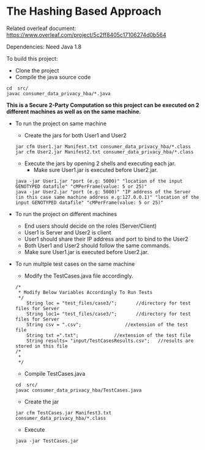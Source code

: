 # The Hashing Based Approach


Related overleaf document:
https://www.overleaf.com/project/5c2ff8405c17106274d0b564

Dependencies: Need Java 1.8

To build this project:

* Clone the project
* Compile the java source code
```
cd  src/
javac consumer_data_privacy_hba/*.java
```

**This is a Secure 2-Party Computation so this project can be executed on 2 different machines as well as on the same machine.**

* To run the project on same machine 
	* Create the jars for both User1 and User2 
	```
	jar cfm User1.jar Manifest.txt consumer_data_privacy_hba/*.class
	jar cfm User2.jar Manifest2.txt consumer_data_privacy_hba/*.class
	```
	* Execute the jars by opening 2 shells and executing each jar. 
		* Make sure User1.jar is executed before User2.jar.
	``` 	
	java -jar User1.jar "port (e.g: 5000)" "location of the input GENOTYPED datafile" "cMPerFrame(value: 5 or 25)"
	java -jar User2.jar "port (e.g: 5000)" "IP address of the Server (in this case same machine address e.g:127.0.0.1)" "location of the input GENOTYPED datafile" "cMPerFrame(value: 5 or 25)"
	```

* To run the project on different machines
	* End users should decide on the roles (Server/Client)
	* User1 is Server and User2 is client
	* User1 should share their IP address and port to bind to the User2
	* Both User1 and User2 should follow the same commands.
	* Make sure User1.jar is executed before User2.jar.


* To run multple test cases on the same machine
	
	* Modify the TestCases.java file accordingly.
	```
	/*
	 * Modify Below Variables Accordingly To Run Tests 
	 */
		String loc = "test_files/case3/";		//directory for test files for Server
		String loc1= "test_files/case3/";		//directory for test files for Server
		String csv = ".csv";				//extension of the test file
		String txt =".txt";				//extension of the test file
		String results= "input/TestCasesResults.csv";	//results are stored in this file
	/*
	 * 
	 */
	```
	* Compile TestCases.java 
	```
	cd  src/
	javac consumer_data_privacy_hba/TestCases.java
	``` 
	* Create the jar
	```
	jar cfm TestCases.jar Manifest3.txt consumer_data_privacy_hba/*.class
	```
 	* Execute
	```
	java -jar TestCases.jar
	```

